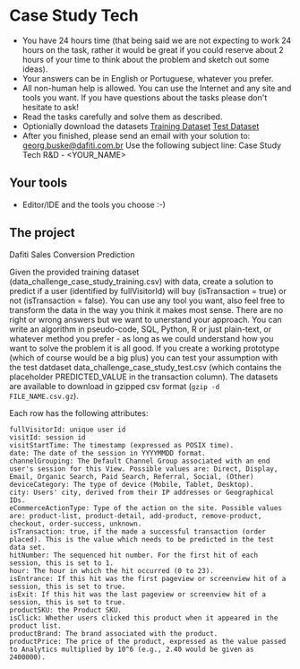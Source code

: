 # Case Study Tech

- You have 24 hours time (that being said we are not expecting to work 24 hours on the task,
  rather it would be great if you could reserve about 2 hours of your time to think about
  the problem and sketch out some ideas).
- Your answers can be in English or Portuguese, whatever you prefer.
- All non-human help is allowed. You can use the Internet and any site and tools
  you want. If you have questions about the tasks please don't hesitate to ask!
- Read the tasks carefully and solve them as described.
- Optionially download the datasets
[Training Dataset](https://drive.google.com/file/d/11IOZTBkOxXt9z7tE12B4Skz3oyw60MIV/view?usp=sharing)
[Test Dataset](https://drive.google.com/file/d/1rFsRexhruCxl6MFPAe3JVjwK-wTxRzAW/view?usp=sharing)
- After you finished, please send an email with your solution to: georg.buske@dafiti.com.br
  Use the following subject line: Case Study Tech R&D - <YOUR_NAME>

## Your tools

- Editor/IDE and the tools you choose :-)

## The project

Dafiti Sales Conversion Prediction



Given the provided training dataset (data_challenge_case_study_training.csv)
with data, create a solution to predict if a user (identified by fullVisitorId)
will buy (isTransaction = true) or not (isTransaction = false).
You can use any tool you want, also feel free to transform the data in the way
you think it makes most sense. There are no right or wrong answers but we want
to unerstand your approach. You can write an algorithm in pseudo-code, SQL,
Python, R or just plain-text, or whatever method you prefer - as long as we could
understand how you want to solve the problem it is all good. If you create a
working prototype (which of course would be a big plus) you can test your
assumption with the test datdaset data_challenge_case_study_test.csv (which contains
the placeholder PREDICTED_VALUE in the transaction column).
The datasets are available to download in gzipped csv format (`gzip -d FILE_NAME.csv.gz`).

Each row has the following attributes:

```
fullVisitorId: unique user id
visitId: session id
visitStartTime: The timestamp (expressed as POSIX time).
date: The date of the session in YYYYMMDD format.
channelGrouping: The Default Channel Group associated with an end user's session for this View. Possible values are: Direct, Display, Email, Organic Search, Paid Search, Referral, Social, (Other)
deviceCategory: The type of device (Mobile, Tablet, Desktop).
city: Users' city, derived from their IP addresses or Geographical IDs.
eCommerceActionType: Type of the action on the site. Possible values are: product-list, product-detail, add-product, remove-product, checkout, order-success, unknown.
isTransaction: true, if the made a successful transaction (order placed). This is the value which needs to be predicted in the test data set.
hitNumber: The sequenced hit number. For the first hit of each session, this is set to 1.
hour: The hour in which the hit occurred (0 to 23).
isEntrance: If this hit was the first pageview or screenview hit of a session, this is set to true.
isExit: If this hit was the last pageview or screenview hit of a session, this is set to true.
productSKU: the Product SKU.
isClick: Whether users clicked this product when it appeared in the product list.
productBrand: The brand associated with the product.
productPrice: The price of the product, expressed as the value passed to Analytics multiplied by 10^6 (e.g., 2.40 would be given as 2400000).
```
